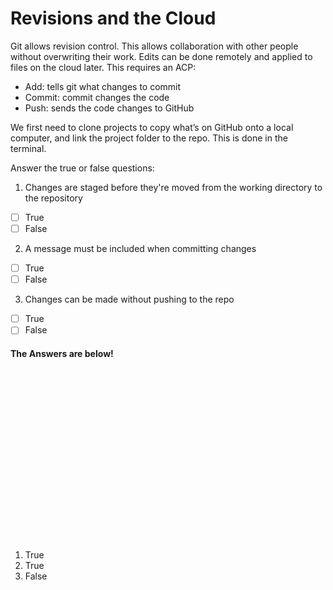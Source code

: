 # Revisions and the Cloud
Git allows revision control. This allows collaboration with other people without overwriting their work. Edits can be done remotely and applied to files on the cloud later. This requires an ACP:

 - Add: tells git what changes to commit
 - Commit: commit changes the code 
 - Push: sends the code changes to GitHub

We first need to clone projects to copy what’s on GitHub onto a local computer, and link the project folder to the repo. This is done in the terminal.

Answer the true or false questions:

1. Changes are staged before they're moved from the working directory to the repository

- [ ] True 
- [ ] False

2. A message must be included when committing changes

- [ ] True 
- [ ] False

3. Changes can be made without pushing to the repo

- [ ] True 
- [ ] False

#### The Answers are below! 

<br>
<br>
<br>
<br>
<br>
<br>
<br>
<br>
<br>
<br>
<br>
<br>
<br>
<br>
<br>
<br>

1. True
2. True
3. False

